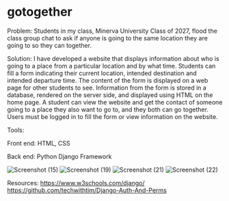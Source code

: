 # gotogether
Problem: Students in my class,  Minerva University Class of 2027, flood the class group chat to ask if anyone is going to the same location they are going to so they can together.

Solution: I have developed a website that displays information about who is going to a place from a particular location and by what time. Students can fill a form indicating their current location, intended destination and intended departure time. The content of the form is displayed on a web page for other students to see. Information from the form is stored in a database, rendered on the server side, and displayed using HTML on the home page. A student can view the website and get the contact of someone going to a place they also want to go to, and they both can go together. Users must be logged in to fill the form or view information on the website.

Tools:

Front end: HTML, CSS

Back end: Python Django Framework

![Screenshot (15)](https://github.com/Ifethecoder/gotogether/assets/103268343/65b5e311-7b00-4353-9059-5f384088d8f7)
![Screenshot (19)](https://github.com/Ifethecoder/gotogether/assets/103268343/0b41d9c4-9fc1-4aaf-8afa-b79d6bbda527)
![Screenshot (21)](https://github.com/Ifethecoder/gotogether/assets/103268343/9cfa007d-f0d0-4784-8120-d65b0b034c54)
![Screenshot (22)](https://github.com/Ifethecoder/gotogether/assets/103268343/49217008-b295-4bba-a9f8-80c19c550889)

Resources:
https://www.w3schools.com/django/
https://github.com/techwithtim/Django-Auth-And-Perms
